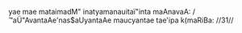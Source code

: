 yae mae mataimadM" inatyamanauitaï"inta maAnavaA: /
™aÜ"AvantaAe'nas$aUyantaAe maucyantae tae'ipa k(maRiBa: //31//